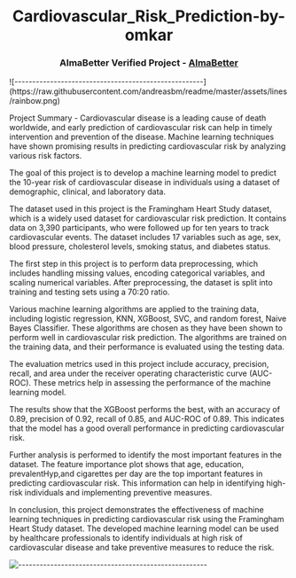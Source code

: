 <h1 align="center">Cardiovascular_Risk_Prediction-by-omkar</h1>
<h3 align="center"> AlmaBetter Verified Project - <a href="https://www.almabetter.com/"> AlmaBetter </a> </h5>
![-----------------------------------------------------](https://raw.githubusercontent.com/andreasbm/readme/master/assets/lines/rainbow.png)


Project Summary -
Cardiovascular disease is a leading cause of death worldwide, and early prediction of cardiovascular risk can help in timely intervention and prevention of the disease. Machine learning techniques have shown promising results in predicting cardiovascular risk by analyzing various risk factors.

The goal of this project is to develop a machine learning model to predict the 10-year risk of cardiovascular disease in individuals using a dataset of demographic, clinical, and laboratory data.

The dataset used in this project is the Framingham Heart Study dataset, which is a widely used dataset for cardiovascular risk prediction. It contains data on 3,390 participants, who were followed up for ten years to track cardiovascular events. The dataset includes 17 variables such as age, sex, blood pressure, cholesterol levels, smoking status, and diabetes status.

The first step in this project is to perform data preprocessing, which includes handling missing values, encoding categorical variables, and scaling numerical variables. After preprocessing, the dataset is split into training and testing sets using a 70:20 ratio.

Various machine learning algorithms are applied to the training data, including logistic regression, KNN, XGBoost, SVC, and random forest, Naive Bayes Classifier. These algorithms are chosen as they have been shown to perform well in cardiovascular risk prediction. The algorithms are trained on the training data, and their performance is evaluated using the testing data.

The evaluation metrics used in this project include accuracy, precision, recall, and area under the receiver operating characteristic curve (AUC-ROC). These metrics help in assessing the performance of the machine learning model.

The results show that the XGBoost performs the best, with an accuracy of 0.89, precision of 0.92, recall of 0.85, and AUC-ROC of 0.89. This indicates that the model has a good overall performance in predicting cardiovascular risk.

Further analysis is performed to identify the most important features in the dataset. The feature importance plot shows that age, education, prevalentHyp,and cigarettes per day are the top important features in predicting cardiovascular risk. This information can help in identifying high-risk individuals and implementing preventive measures.

In conclusion, this project demonstrates the effectiveness of machine learning techniques in predicting cardiovascular risk using the Framingham Heart Study dataset. The developed machine learning model can be used by healthcare professionals to identify individuals at high risk of cardiovascular disease and take preventive measures to reduce the risk.

![-----------------------------------------------------](https://raw.githubusercontent.com/andreasbm/readme/master/assets/lines/rainbow.png)


